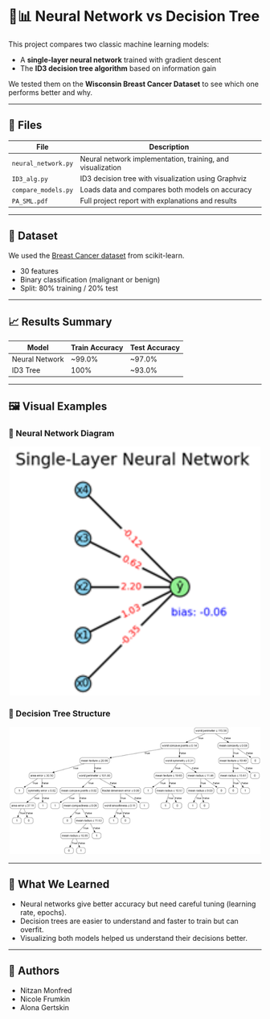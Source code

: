 # 🧠📊 Neural Network vs Decision Tree

This project compares two classic machine learning models:

* A **single-layer neural network** trained with gradient descent
* The **ID3 decision tree algorithm** based on information gain

We tested them on the **Wisconsin Breast Cancer Dataset** to see which one performs better and why.

---

## 📂 Files

| File                | Description                                                |
| ------------------- | ---------------------------------------------------------- |
| `neural_network.py` | Neural network implementation, training, and visualization |
| `ID3_alg.py`        | ID3 decision tree with visualization using Graphviz        |
| `compare_models.py` | Loads data and compares both models on accuracy            |
| `PA_SML.pdf`        | Full project report with explanations and results          |

---

## 🧪 Dataset

We used the [Breast Cancer dataset](https://scikit-learn.org/stable/modules/generated/sklearn.datasets.load_breast_cancer.html) from scikit-learn.

* 30 features
* Binary classification (malignant or benign)
* Split: 80% training / 20% test

---

## 📈 Results Summary

| Model          | Train Accuracy | Test Accuracy |
| -------------- | -------------- | ------------- |
| Neural Network | \~99.0%        | \~97.0%       |
| ID3 Tree       | 100%           | \~93.0%       |

---

## 🖼 Visual Examples

### 🧠 Neural Network Diagram

<p align="center">
  <img src="images/nn_visual.png" alt="Neural Network Diagram" width="500"/>
</p>

### 🌳 Decision Tree Structure

<p align="center">
  <img src="images/id3_tree.png" alt="Decision Tree Graph" width="500"/>
</p>

---

## 📌 What We Learned

* Neural networks give better accuracy but need careful tuning (learning rate, epochs).
* Decision trees are easier to understand and faster to train but can overfit.
* Visualizing both models helped us understand their decisions better.

---

## 👥 Authors

* Nitzan Monfred
* Nicole Frumkin
* Alona Gertskin
